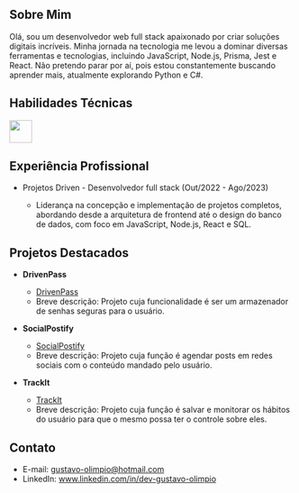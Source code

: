 
## Sobre Mim

Olá, sou um desenvolvedor web full stack apaixonado por criar soluções digitais incríveis. Minha jornada na tecnologia me levou a dominar diversas ferramentas e tecnologias, incluindo JavaScript, Node.js, Prisma, Jest e React. Não pretendo parar por aí, pois estou constantemente buscando aprender mais, atualmente explorando Python e C#.

## Habilidades Técnicas
<img src="https://img.shields.io/badge/--F7DF1E?logo=javascript&logoColor=white" width="40" height="40">


## Experiência Profissional

- Projetos Driven - Desenvolvedor full stack (Out/2022 - Ago/2023)

  - Liderança na concepção e implementação de projetos completos, abordando desde a arquitetura de frontend até o design do banco de dados, com foco em JavaScript, Node.js, React e SQL.

## Projetos Destacados

- **DrivenPass**
  - [DrivenPass](https://github.com/Gustavo-Olimpio/projeto11-trackit)
  - Breve descrição: Projeto cuja funcionalidade é ser um armazenador de senhas seguras para o usuário.

- **SocialPostify**
  - [SocialPostify](https://github.com/Gustavo-Olimpio/projeto22-social-postify)
  - Breve descrição: Projeto cuja função é agendar posts em redes sociais com o conteúdo mandado pelo usuário.

- **TrackIt**
  - [TrackIt](https://github.com/Gustavo-Olimpio/projeto23-drivenpass-nest)
  - Breve descrição: Projeto cuja função é salvar e monitorar os hábitos do usuário para que o mesmo possa ter o controle sobre eles.

## Contato

- E-mail: gustavo-olimpio@hotmail.com
- LinkedIn: www.linkedin.com/in/dev-gustavo-olimpio
<!--
**Gustavo-Olimpio/Gustavo-Olimpio** is a ✨ _special_ ✨ repository because its `README.md` (this file) appears on your GitHub profile.

Here are some ideas to get you started:

- 🔭 I’m currently working on ...
- 🌱 I’m currently learning ...
- 👯 I’m looking to collaborate on ...
- 🤔 I’m looking for help with ...
- 💬 Ask me about ...
- 📫 How to reach me: ...
- 😄 Pronouns: ...
- ⚡ Fun fact: ...
-->

